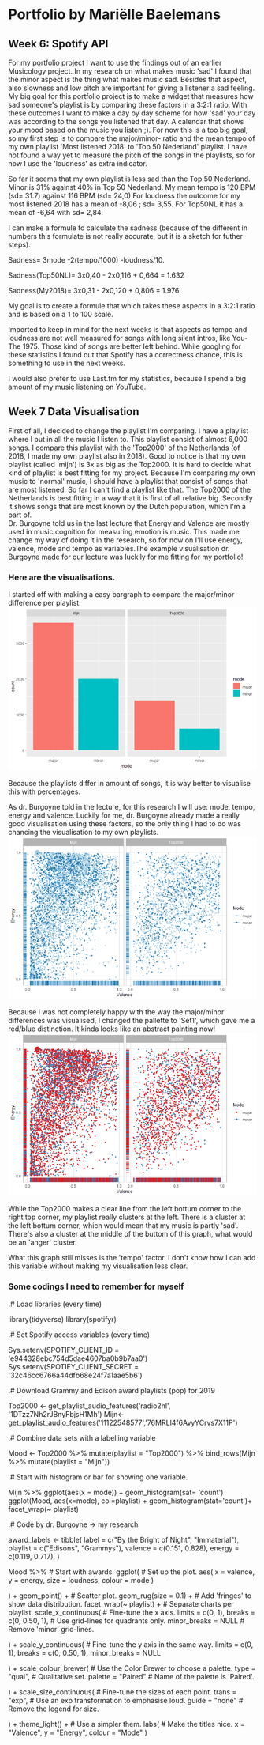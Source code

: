 

# Portfolio by Mariëlle Baelemans
## Week 6: Spotify API 



For my portfolio project I want to use the findings out of an earlier Musicology project. In my research on what makes music 'sad' I found that the minor aspect is the thing what makes music sad. Besides that aspect, also slowness and low pitch are important for giving a listener a sad feeling. My big goal for this portfolio project is to make a widget that measures how sad someone's playlist is by comparing these factors in a 3:2:1 ratio. With these outcomes I want to make a day by day scheme for how 'sad' your day was according to the songs you listened that day. A calendar that shows your mood based on the music you listen ;). 
For now this is a too big goal, so my first step is to compare the major/minor- ratio and the mean tempo of my own playlist 'Most listened 2018' to 'Top 50 Nederland' playlist.  I have not found a way yet to measure the pitch of the songs in the playlists, so for now I use the 'loudness' as extra indicator. 

So far it seems that my own playlist is less sad than the Top 50 Nederland. 
Minor is 31% against 40% in Top 50 Nederland.
My mean tempo is 120 BPM (sd= 31.7) against 116 BPM (sd= 24,0) 
For loudness the outcome for my most listened 2018 has a mean of -8,06 ; sd= 3,55. For Top50NL it has a mean of -6,64  with sd= 2,84.

I can make a formule to calculate the sadness (because of the different in numbers this formulate is not really accurate, but it is a sketch for futher steps).

Sadness= 3mode -2(tempo/1000) -loudness/10. 

Sadness(Top50NL)= 3x0,40 - 2x0,116 + 0,664 = 1.632

Sadness(My2018)= 3x0,31 - 2x0,120 + 0,806 = 1.976

My goal is to create a formule that which takes these aspects in a 3:2:1 ratio and is based on a 1 to 100 scale. 

Imported to keep in mind for the next weeks is that aspects as tempo and loudness are not well measured for songs with long silent intros, like You- The 1975. Those kind of songs are better left behind. While googling for these statistics I found out that Spotify has a correctness chance, this is something to use in the next weeks. 

I would also prefer to use Last.fm for my statistics, because I spend a big amount of my music listening on YouTube. 

## Week 7 Data Visualisation

First of all, I decided to change the playlist I'm comparing. I have a playlist where I put in all the music I listen to. This playlist consist of almost 6,000 songs. I compare this playlist with the 'Top2000' of the Netherlands (of 2018, I made my own playlist also in 2018). Good to notice is that my own playlist (called 'mijn') is 3x as big as the Top2000. It is hard to decide what kind of playlist is best fitting for my project. Because I'm comparing my own music to 'normal' music, I should have a playlist that consist of songs that are most listened. So far I can't find a playlist like that. The Top2000 of the Netherlands is best fitting in a way that it is first of all relative big. Secondly it shows songs that are most known by the Dutch population, which I'm a part of.  
Dr. Burgoyne told us in the last lecture that Energy and Valence are mostly used in music cognition for measuring emotion is music. This made me change my way of doing it in the research, so for now on I'll use energy, valence, mode and tempo as variables.The example visualisation dr. Burgoyne made for our lecture was luckily for me fitting for my portfolio!
 


 ### Here are the visualisations.
 
 
I started off with making a easy bargraph to compare the major/minor difference per playlist: 
![BarGraphColor](BarGraphColor.png)

Because the playlists differ in amount of songs, it is way better to visualise this with percentages. 


As dr. Burgoyne told in the lecture, for this research I will use: mode, tempo, energy and valence. Luckily for me, dr. Burgoyne already made a really good visualisation using these factors, so the only thing I had to do was chancing the visualisation to my own playlists.
![PlaylistVxE](PlaylistVxE.png) 
 
 Because I was not completely happy with the way the major/minor differences was visualised, I changed the pallette to 'Set1', which gave me a red/blue distinction. It kinda looks like an abstract painting now! 
  ![PlaylistVxE](PlaylistVxER.png)
  
  While the Top2000 makes a clear line from the left bottum corner to the right top corner, my playlist really clusters at the left. There is a cluster at the left bottum corner, which would mean that my music is partly 'sad'.  There's also a cluster at the middle of the buttom of this graph, what would be an 'anger' cluster. 
  
  What this graph still misses is the 'tempo' factor. I don't know how I can add this variable without making my visualisation less clear. 

 
 ### Some codings I need to remember for myself


.# Load libraries (every time)

library(tidyverse)
library(spotifyr)

.# Set Spotify access variables (every time)

Sys.setenv(SPOTIFY_CLIENT_ID = 'e944328ebc754d5dae4607ba0b9b7aa0')
Sys.setenv(SPOTIFY_CLIENT_SECRET = '32c46cc6766a44dfb68e24f7a1aae5b6')

.# Download Grammy and Edison award playlists (pop) for 2019

Top2000 <- get_playlist_audio_features('radio2nl', '1DTzz7Nh2rJBnyFbjsH1Mh')
Mijn<- get_playlist_audio_features('11122548577','76MRLl4f6AvyYCrvs7X11P')

.# Combine data sets with a labelling variable

Mood <-
  Top2000 %>% mutate(playlist = "Top2000") %>%
  bind_rows(Mijn %>% mutate(playlist = "Mijn"))

.# Start with histogram or bar for showing one variable.

Mijn %>% ggplot(aes(x = mode)) + geom_histogram(sat= 'count')
ggplot(Mood, aes(x=mode), col=playlist) + geom_histogram(stat='count')+
  facet_wrap(~ playlist)


.# Code by dr. Burgoyne -> my research

award_labels <-
  tibble(
    label = c("By the Bright of Night", "Immaterial"),
    playlist = c("Edisons", "Grammys"),
    valence = c(0.151, 0.828),
    energy = c(0.119, 0.717),
  )
  
  
Mood %>%                       # Start with awards.
  ggplot(                      # Set up the plot.
    aes(
      x = valence,
      y = energy,
      size = loudness,
      colour = mode
    )
    
    
  ) +
  geom_point() +               # Scatter plot.
  geom_rug(size = 0.1) +       # Add 'fringes' to show data distribution.
  facet_wrap(~ playlist) +     # Separate charts per playlist.
  scale_x_continuous(          # Fine-tune the x axis.
    limits = c(0, 1),
    breaks = c(0, 0.50, 1),  # Use grid-lines for quadrants only.
    minor_breaks = NULL      # Remove 'minor' grid-lines.
    
    
  ) +
  scale_y_continuous(          # Fine-tune the y axis in the same way.
    limits = c(0, 1),
    breaks = c(0, 0.50, 1),
    minor_breaks = NULL
    
    
  ) +
  scale_colour_brewer(         # Use the Color Brewer to choose a palette.
    type = "qual",           # Qualitative set.
    palette = "Paired"       # Name of the palette is 'Paired'.
    
    
  ) +
  scale_size_continuous(       # Fine-tune the sizes of each point.
    trans = "exp",           # Use an exp transformation to emphasise loud.
    guide = "none"           # Remove the legend for size.
    
    
  ) +
  theme_light() +              # Use a simpler them.
  labs(                        # Make the titles nice.
    x = "Valence",
    y = "Energy",
    colour = "Mode"
  )
           
           
           
        
           
